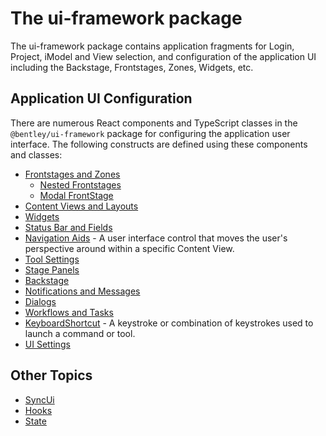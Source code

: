# The ui-framework package

The ui-framework package contains application fragments for Login, Project, iModel and View selection, and configuration of the application UI including the Backstage, Frontstages, Zones, Widgets, etc.

## Application UI Configuration

There are numerous React components and TypeScript classes in the `@bentley/ui-framework` package for configuring the application user interface. The following constructs are defined using these components and classes:

- [Frontstages and Zones](./Frontstages.md)
  - [Nested Frontstages](./NestedFrontstage.md)
  - [Modal FrontStage](./ModalFrontstage.md)
- [Content Views and Layouts](./ContentViews.md)
- [Widgets](./Widgets.md)
- [Status Bar and Fields](./StatusBar.md)
- [Navigation Aids]($ui-framework:NavigationAids) - A user interface control that moves the user's perspective around within a specific Content View.
- [Tool Settings](./ToolSettings.md)
- [Stage Panels](./StagePanels.md)
- [Backstage](./Backstage.md)
- [Notifications and Messages](./Notifications.md)
- [Dialogs](./Dialogs.md)
- [Workflows and Tasks](./TasksWorkflows.md)
- [KeyboardShortcut]($ui-framework:KeyboardShortcut) - A keystroke or combination of keystrokes used to launch a command or tool.
- [UI Settings](./UiSettings.md)

## Other Topics

- [SyncUi](./SyncUi.md)
- [Hooks](./Hooks.md)
- [State](./State.md)
